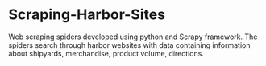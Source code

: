 # Scraping-Harbor-Sites
Web scraping spiders developed using python and Scrapy framework. The spiders search through harbor websites with data containing information about shipyards, merchandise, product volume, directions.
